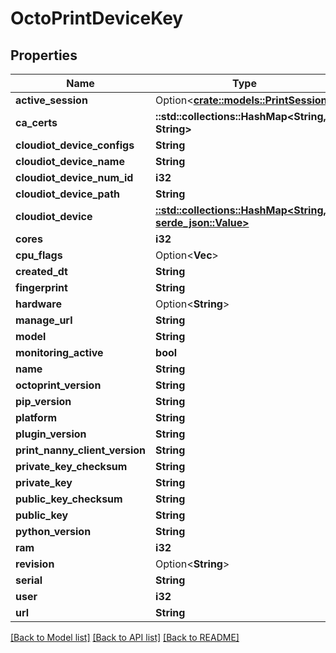 # OctoPrintDeviceKey

## Properties

Name | Type | Description | Notes
------------ | ------------- | ------------- | -------------
**active_session** | Option<[**crate::models::PrintSession**](PrintSession.md)> |  | [optional]
**ca_certs** | **::std::collections::HashMap<String, String>** |  | 
**cloudiot_device_configs** | **String** |  | [readonly]
**cloudiot_device_name** | **String** |  | [readonly]
**cloudiot_device_num_id** | **i32** |  | [readonly]
**cloudiot_device_path** | **String** |  | [readonly]
**cloudiot_device** | [**::std::collections::HashMap<String, serde_json::Value>**](serde_json::Value.md) |  | [readonly]
**cores** | **i32** |  | 
**cpu_flags** | Option<**Vec<String>**> |  | [optional]
**created_dt** | **String** |  | [readonly]
**fingerprint** | **String** |  | [readonly]
**hardware** | Option<**String**> |  | [optional]
**manage_url** | **String** |  | [readonly]
**model** | **String** |  | 
**monitoring_active** | **bool** |  | [readonly]
**name** | **String** |  | 
**octoprint_version** | **String** |  | 
**pip_version** | **String** |  | 
**platform** | **String** |  | 
**plugin_version** | **String** |  | 
**print_nanny_client_version** | **String** |  | 
**private_key_checksum** | **String** |  | [readonly]
**private_key** | **String** |  | [readonly]
**public_key_checksum** | **String** |  | 
**public_key** | **String** |  | [readonly]
**python_version** | **String** |  | 
**ram** | **i32** |  | 
**revision** | Option<**String**> |  | [optional]
**serial** | **String** |  | 
**user** | **i32** |  | [readonly]
**url** | **String** |  | [readonly]

[[Back to Model list]](../README.md#documentation-for-models) [[Back to API list]](../README.md#documentation-for-api-endpoints) [[Back to README]](../README.md)


